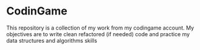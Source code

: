 # CodinGame

This repository is a collection of my work from my codingame account.
My objectives are to write clean refactored (if needed) code and practice my data structures and algorithms skills